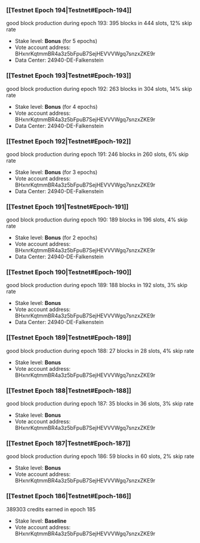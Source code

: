 ### [[Testnet Epoch 194|Testnet#Epoch-194]]
good block production during epoch 193: 395 blocks in 444 slots, 12% skip rate
* Stake level: **Bonus** (for 5 epochs)
* Vote account address: BHxnrKqtmmBR4a3z5bFpuB7SejHEVVVWgq7snzxZKE9r
* Data Center: 24940-DE-Falkenstein
### [[Testnet Epoch 193|Testnet#Epoch-193]]
good block production during epoch 192: 263 blocks in 304 slots, 14% skip rate
* Stake level: **Bonus** (for 4 epochs)
* Vote account address: BHxnrKqtmmBR4a3z5bFpuB7SejHEVVVWgq7snzxZKE9r
* Data Center: 24940-DE-Falkenstein
### [[Testnet Epoch 192|Testnet#Epoch-192]]
good block production during epoch 191: 246 blocks in 260 slots, 6% skip rate
* Stake level: **Bonus** (for 3 epochs)
* Vote account address: BHxnrKqtmmBR4a3z5bFpuB7SejHEVVVWgq7snzxZKE9r
* Data Center: 24940-DE-Falkenstein
### [[Testnet Epoch 191|Testnet#Epoch-191]]
good block production during epoch 190: 189 blocks in 196 slots, 4% skip rate
* Stake level: **Bonus** (for 2 epochs)
* Vote account address: BHxnrKqtmmBR4a3z5bFpuB7SejHEVVVWgq7snzxZKE9r
* Data Center: 24940-DE-Falkenstein
### [[Testnet Epoch 190|Testnet#Epoch-190]]
good block production during epoch 189: 188 blocks in 192 slots, 3% skip rate
* Stake level: **Bonus**
* Vote account address: BHxnrKqtmmBR4a3z5bFpuB7SejHEVVVWgq7snzxZKE9r
* Data Center: 24940-DE-Falkenstein
### [[Testnet Epoch 189|Testnet#Epoch-189]]
good block production during epoch 188: 27 blocks in 28 slots, 4% skip rate
* Stake level: **Bonus**
* Vote account address: BHxnrKqtmmBR4a3z5bFpuB7SejHEVVVWgq7snzxZKE9r
### [[Testnet Epoch 188|Testnet#Epoch-188]]
good block production during epoch 187: 35 blocks in 36 slots, 3% skip rate
* Stake level: **Bonus**
* Vote account address: BHxnrKqtmmBR4a3z5bFpuB7SejHEVVVWgq7snzxZKE9r
### [[Testnet Epoch 187|Testnet#Epoch-187]]
good block production during epoch 186: 59 blocks in 60 slots, 2% skip rate
* Stake level: **Bonus**
* Vote account address: BHxnrKqtmmBR4a3z5bFpuB7SejHEVVVWgq7snzxZKE9r
### [[Testnet Epoch 186|Testnet#Epoch-186]]
389303 credits earned in epoch 185
* Stake level: **Baseline**
* Vote account address: BHxnrKqtmmBR4a3z5bFpuB7SejHEVVVWgq7snzxZKE9r